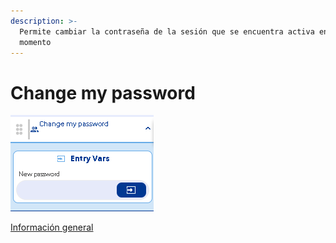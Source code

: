 ```yaml
---
description: >-
  Permite cambiar la contraseña de la sesión que se encuentra activa en el
  momento
---
```


# Change my password

![](../../../../.gitbook/assets/image%20%28348%29.png)

[Información general](https://docs.apphive.io/reference/funciones/informacion-general-de-las-funciones)

